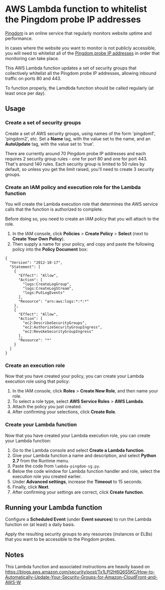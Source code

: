 # AWS Lambda function to whitelist the Pingdom probe IP addresses

[Pingdom](https://www.pingdom.com/) is an online service that regularly monitors website
uptime and performance.

In cases where the website you want to monitor is not publicly accessible, you will need to
whitelist all of the
[Pingdom probe IP addresses](https://help.pingdom.com/hc/en-us/articles/203682601-How-to-get-all-Pingdom-probes-public-IP-addresses)
in order that monitoring can take place.

This AWS Lambda function updates a set of security groups that collectively whitelist all the
Pingdom probe IP addresses, allowing inbound traffic on ports 80 and 443.

To function properly, the Lamdbda function should be called regularly (at least once per day).

## Usage

### Create a set of security groups

Create a set of AWS security groups, using names of the form 'pingdom1', 'pingdom2', etc.
Set a **Name** tag, with the value set to the name, and an **AutoUpdate** tag,
with the value set to 'true'.

There are currently around 70 Pingdom probe IP addresses and each requires 2 security
group rules - one for port 80 and one for port 443.
That's around 140 rules.
Each security group is limited to 50 rules by default, so unless you get the limit
raised, you'll need to create 3 security groups.

### Create an IAM policy and execution role for the Lambda function

You will create the Lambda execution role that determines the AWS service
calls that the function is authorized to complete.

Before doing so, you need to create an IAM policy that you will attach to the role.

1. In the IAM console, click **Policies** > **Create Policy** > **Select** (next to **Create Your Own Policy**).
2. Then supply a name for your policy, and copy and paste the following policy
into the **Policy Document** box:

```
{
  "Version": "2012-10-17",
  "Statement": [
    {
      "Effect": "Allow",
      "Action": [
        "logs:CreateLogGroup",
        "logs:CreateLogStream",
        "logs:PutLogEvents"
      ],
      "Resource": "arn:aws:logs:*:*:*"
    },
    {
      "Effect": "Allow",
      "Action": [
        "ec2:DescribeSecurityGroups",
        "ec2:AuthorizeSecurityGroupIngress",
        "ec2:RevokeSecurityGroupIngress"
      ],
      "Resource": "*"
    }
  ]
}
```

### Create an execution role

Now that you have created your policy, you can create your Lambda execution role using that policy:

1. In the IAM console, click **Roles** > **Create New Role**, and then name your role.
2. To select a role type, select **AWS Service Roles** > **AWS Lambda**.
3. Attach the policy you just created.
4. After confirming your selections, click **Create Role**.

### Create your Lambda function

Now that you have created your Lambda execution role, you can create your Lambda function:

1. Go to the Lambda console and select **Create a Lambda function**.
2. Give your Lambda function a name and description, and select **Python 2.7** from the Runtime menu.
3. Paste the code from `lambda-pingdom-sg.py`.
4. Below the code window for Lambda function handler and role, select the execution role you created earlier.
5. Under **Advanced settings**, increase the **Timeout** to 15 seconds.
6. Finally, click **Next**.
7. After confirming your settings are correct, click **Create function**.

## Running your Lambda function

Configure a **Scheduled Event** (under **Event sources**) to run the Lambda function on
(at least) a daily basis.

Apply the resulting security groups to any resources (instances or ELBs) that you want to be accessible
to the Pingdom probes.

## Notes

This Lambda function and associated instructions are heavily based on
https://blogs.aws.amazon.com/security/post/Tx1LPI2H6Q6S5KC/How-to-Automatically-Update-Your-Security-Groups-for-Amazon-CloudFront-and-AWS-W
